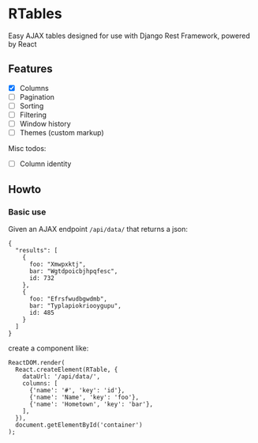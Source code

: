# RTables

Easy AJAX tables designed for use with Django Rest Framework, powered by React

## Features

- [x] Columns
- [ ] Pagination
- [ ] Sorting
- [ ] Filtering
- [ ] Window history
- [ ] Themes (custom markup)

Misc todos:

- [ ] Column identity

## Howto

### Basic use

Given an AJAX endpoint `/api/data/` that returns a json:

    {
      "results": [
        {
          foo: "Xmwpxktj",
          bar: "Wgtdpoicbjhpqfesc",
          id: 732
        },
        {
          foo: "Efrsfwudbgwdmb",
          bar: "Typlapiokriooygupu",
          id: 485
        }
      ]
    }


create a component like:

    ReactDOM.render(
      React.createElement(RTable, {
        dataUrl: '/api/data/',
        columns: [
          {'name': '#', 'key': 'id'},
          {'name': 'Name', 'key': 'foo'},
          {'name': 'Hometown', 'key': 'bar'},
        ],
      }),
      document.getElementById('container')
    );
